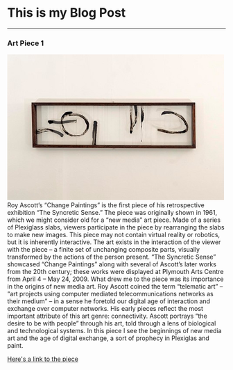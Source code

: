 # This is my Blog Post
------

### Art Piece 1
![Roy Ascott](images/ChangePaintings.jpg?raw=true "Roy Ascott")
Roy Ascott’s “Change Paintings” is the first piece of his retrospective exhibition “The Syncretic Sense.” The piece was originally shown in 1961, which we might consider old for a “new media” art piece. Made of a series of Plexiglass slabs, viewers participate in the piece by rearranging the slabs to make new images. This piece may not contain virtual reality or robotics, but it is inherently interactive. The art exists in the interaction of the viewer with the piece – a finite set of unchanging composite parts, visually transformed by the actions of the person present. “The Syncretic Sense” showcased “Change Paintings” along with several of Ascott’s later works from the 20th century; these works were displayed at Plymouth Arts Centre from April 4 – May 24, 2009. 
What drew me to the piece was its importance in the origins of new media art. Roy Ascott coined the term “telematic art” – “art projects using computer mediated telecommunications networks as their medium” – in a sense he foretold our digital age of interaction and exchange over computer networks. His early pieces reflect the most important attribute of this art genre: connectivity. Ascott portrays “the desire to be with people” through his art, told through a lens of biological and technological systems. In this piece I see the beginnings of new media art and the age of digital exchange, a sort of prophecy in Plexiglas and paint.  


[Here's a link to the piece](https://vimeo.com/121033081)
